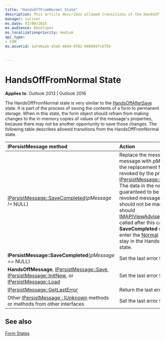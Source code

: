 ```yaml
---
title: "HandsOffFromNormal State"
description: This article describes allowed transitions of the HandsOffFromNormal state.
manager: soliver
ms.date: 03/09/2015
ms.audience: Developer
ms.localizationpriority: medium
api_type:
- COM
ms.assetid: 1afe6a2e-a5e6-4844-9f82-908894fc6759
 
 
---
```


# HandsOffFromNormal State

  
  
**Applies to**: Outlook 2013 | Outlook 2016 
  
The HandsOffFromNormal state is very similar to the [HandsOffAfterSave](handsoffaftersave-state.md) state. It is part of the process of saving the contents of a form to permanent storage. When in this state, the form object should refrain from making changes to the in-memory copies of values of the message's properties, because there may not be another opportunity to save those changes. The following table describes allowed transitions from the HandsOffFromNormal state. 
  
|****IPersistMessage** method**|**Action**|**New state**|
|:-----|:-----|:-----|
|[IPersistMessage::SaveCompleted](ipersistmessage-savecompleted.md)(_pMessage !=_ NULL)  <br/> |Replace the message object's message with  _pMessage_, which is the replacement for the message revoked by the previous call to [IPersistMessage::HandsOffMessage](ipersistmessage-handsoffmessage.md). The data in the new message is guaranteed to be the same as in the revoked message. The message should not be marked as clean, nor should [IMAPIViewAdviseSink::OnSaved](imapiviewadvisesink-onsaved.md) be called after this call. If the **SaveCompleted** call succeeds, enter the [Normal](normal-state.md) state. Otherwise, stay in the HandsOffFromNormal state. |Normal or HandsOffFromNormal  <br/> |
|**IPersistMessage::SaveCompleted**(_pMessage ==_ NULL)  <br/> |Set the last error to E_UNEXPECTED. |HandsOffFromNormal  <br/> |
|**HandsOffMessage**, [IPersistMessage::Save](ipersistmessage-save.md), [IPersistMessage::InitNew](ipersistmessage-initnew.md), or [IPersistMessage::Load](ipersistmessage-load.md) <br/> |Set the last error to E_UNEXPECTED. |HandsOffFromNormal  <br/> |
|[IPersistMessage::GetLastError](ipersistmessage-getlasterror.md) <br/> |Return the last error. |HandsOffFromNormal  <br/> |
|Other [IPersistMessage : IUnknown](ipersistmessageiunknown.md) methods or methods from other interfaces  <br/> |Set the last error to E_UNEXPECTED. |HandsOffFromNormal  <br/> |
   
## See also



[Form States](form-states.md)

